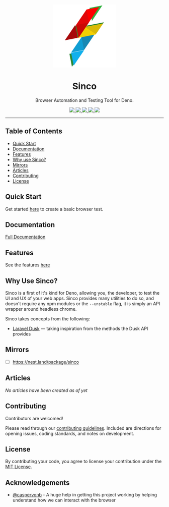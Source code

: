 <p align="center">
  <img height="200" src="logo.svg" alt="Sinco logo">
  <h1 align="center">Sinco</h1>
</p>
<p align="center">Browser Automation and Testing Tool for Deno.</p>
<p align="center">
  <a href="https://github.com/drashland/sinco/releases">
    <img src="https://img.shields.io/github/release/drashland/sinco.svg?color=bright_green&label=latest">
  </a>
  <a href="https://github.com/drashland/sinco/actions">
    <img src="https://img.shields.io/github/workflow/status/drashland/sinco/master?label=ci">
  </a>
  <a href="https://discord.gg/SgejNXq">
    <img src="https://img.shields.io/badge/chat-on%20discord-blue">
  </a>
  <a href="https://twitter.com/drash_land">
    <img src="https://img.shields.io/twitter/url?label=%40drash_land&style=social&url=https%3A%2F%2Ftwitter.com%2Fdrash_land">
  </a>
  <a href="https://rb.gy/vxmeed">
    <img src="https://img.shields.io/badge/Tutorials-YouTube-red">
  </a>
</p>

---

## Table of Contents

- [Quick Start](#quick-start)
- [Documentation](#documentation)
- [Features](#features)
- [Why use Sinco?](#why-use-sinco)
- [Mirrors](#mirrors)
- [Articles](#articles)
- [Contributing](#contributing)
- [License](#license)

## Quick Start

Get started [here](https://drash.land/sinco/#/#quickstart) to create a basic
browser test.

## Documentation

[Full Documentation](https://drash.land/sinco)

## Features

See the features [here](https://drash.land/sinco#features)

## Why Use Sinco?

Sinco is a first of it's kind for Deno, allowing you, the developer, to test the
UI and UX of your web apps. Sinco provides many utilities to do so, and doesn't
require any npm modules or the `--unstable` flag, it is simply an API wrapper
around headless chrome.

Sinco takes concepts from the following:

- <a href="https://laravel.com/docs/8.x/dusk" target="_BLANK">Laravel Dusk</a>
  &mdash; taking inspiration from the methods the Dusk API provides</a>

## Mirrors

- [ ] https://nest.land/package/sinco

## Articles

_No articles have been created as of yet_

## Contributing

Contributors are welcomed!

Please read through our
[contributing guidelines](https://github.com/drashland/.github/blob/master/CONTRIBUTING.md).
Included are directions for opening issues, coding standards, and notes on
development.

## License

By contributing your code, you agree to license your contribution under the
[MIT License](https://github.com/drashland/.github/blob/master/LICENSE).

## Acknowledgements

- [@caspervonb](https://github.com/caspervonb) - A huge help in getting this
  project working by helping understand how we can interact with the browser
